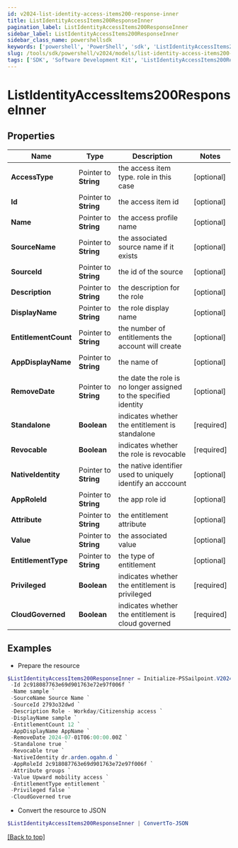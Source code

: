 ```yaml
---
id: v2024-list-identity-access-items200-response-inner
title: ListIdentityAccessItems200ResponseInner
pagination_label: ListIdentityAccessItems200ResponseInner
sidebar_label: ListIdentityAccessItems200ResponseInner
sidebar_class_name: powershellsdk
keywords: ['powershell', 'PowerShell', 'sdk', 'ListIdentityAccessItems200ResponseInner', 'V2024ListIdentityAccessItems200ResponseInner'] 
slug: /tools/sdk/powershell/v2024/models/list-identity-access-items200-response-inner
tags: ['SDK', 'Software Development Kit', 'ListIdentityAccessItems200ResponseInner', 'V2024ListIdentityAccessItems200ResponseInner']
---
```



# ListIdentityAccessItems200ResponseInner

## Properties

Name | Type | Description | Notes
------------ | ------------- | ------------- | -------------
**AccessType** |  Pointer to **String** | the access item type. role in this case | [optional] 
**Id** |  Pointer to **String** | the access item id | [optional] 
**Name** |  Pointer to **String** | the access profile name | [optional] 
**SourceName** |  Pointer to **String** | the associated source name if it exists | [optional] 
**SourceId** |  Pointer to **String** | the id of the source | [optional] 
**Description** |  Pointer to **String** | the description for the role | [optional] 
**DisplayName** |  Pointer to **String** | the role display name | [optional] 
**EntitlementCount** |  Pointer to **String** | the number of entitlements the account will create | [optional] 
**AppDisplayName** |  Pointer to **String** | the name of | [optional] 
**RemoveDate** |  Pointer to **String** | the date the role is no longer assigned to the specified identity | [optional] 
**Standalone** |  **Boolean** | indicates whether the entitlement is standalone | [required]
**Revocable** |  **Boolean** | indicates whether the role is revocable | [required]
**NativeIdentity** |  Pointer to **String** | the native identifier used to uniquely identify an acccount | [optional] 
**AppRoleId** |  Pointer to **String** | the app role id | [optional] 
**Attribute** |  Pointer to **String** | the entitlement attribute | [optional] 
**Value** |  Pointer to **String** | the associated value | [optional] 
**EntitlementType** |  Pointer to **String** | the type of entitlement | [optional] 
**Privileged** |  **Boolean** | indicates whether the entitlement is privileged | [required]
**CloudGoverned** |  **Boolean** | indicates whether the entitlement is cloud governed | [required]

## Examples

- Prepare the resource
```powershell
$ListIdentityAccessItems200ResponseInner = Initialize-PSSailpoint.V2024ListIdentityAccessItems200ResponseInner  -AccessType role `
 -Id 2c918087763e69d901763e72e97f006f `
 -Name sample `
 -SourceName Source Name `
 -SourceId 2793o32dwd `
 -Description Role - Workday/Citizenship access `
 -DisplayName sample `
 -EntitlementCount 12 `
 -AppDisplayName AppName `
 -RemoveDate 2024-07-01T06:00:00.00Z `
 -Standalone true `
 -Revocable true `
 -NativeIdentity dr.arden.ogahn.d `
 -AppRoleId 2c918087763e69d901763e72e97f006f `
 -Attribute groups `
 -Value Upward mobility access `
 -EntitlementType entitlement `
 -Privileged false `
 -CloudGoverned true
```

- Convert the resource to JSON
```powershell
$ListIdentityAccessItems200ResponseInner | ConvertTo-JSON
```


[[Back to top]](#) 

